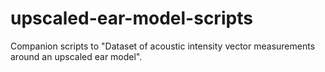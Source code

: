 # upscaled-ear-model-scripts
Companion scripts to "Dataset of acoustic intensity vector measurements around an upscaled ear model".
